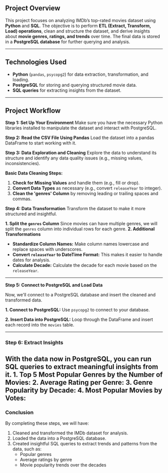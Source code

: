 ## **Project Overview**  
This project focuses on analyzing IMDb’s top-rated movies dataset using **Python** and **SQL**. The objective is to perform **ETL (Extract, Transform, Load) operations**, clean and structure the dataset, and derive insights about **movie genres, ratings, and trends** over time. The final data is stored in a **PostgreSQL database** for further querying and analysis.

---

## **Technologies Used**  
- **Python** (`pandas`, `psycopg2`) for data extraction, transformation, and loading.
- **PostgreSQL** for storing and querying structured movie data.
- **SQL queries** for extracting insights from the dataset.

---

## **Project Workflow**  

**Step 1: Set Up Your Environment**
Make sure you have the necessary Python libraries installed to manipulate the dataset and interact with PostgreSQL.

**Step 2: Read the CSV File Using Pandas**
Load the dataset into a pandas DataFrame to start working with it.

**Step 3: Data Exploration and Cleaning**
Explore the data to understand its structure and identify any data quality issues (e.g., missing values, inconsistencies).

**Basic Data Cleaning Steps:**
1. **Check for Missing Values** and handle them (e.g., fill or drop).
2. **Convert Data Types** as necessary (e.g., convert `releaseYear` to integer).
3. **Clean the 'genres' Column** by removing leading or trailing spaces and commas.

**Step 4: Data Transformation**
Transform the dataset to make it more structured and insightful.

**1. Split the `genres` Column**
Since movies can have multiple genres, we will split the `genres` column into individual rows for each genre.
**2. Additional Transformations**

- **Standardize Column Names:** Make column names lowercase and replace spaces with underscores.
- **Convert `releaseYear` to DateTime Format:** This makes it easier to handle dates for analysis.
- **Calculate Decade:** Calculate the decade for each movie based on the `releaseYear`.


---
**Step 5: Connect to PostgreSQL and Load Data**

Now, we'll connect to a PostgreSQL database and insert the cleaned and transformed data.
  
**1. Connect to PostgreSQL:**
Use `psycopg2` to connect to your database.

**2. Insert Data into PostgreSQL:**
Loop through the DataFrame and insert each record into the `movies` table.

---

### **Step 6: Extract Insights**

With the data now in PostgreSQL, you can run SQL queries to extract meaningful insights from it.
**1. Top 5 Most Popular Genres by the Number of Movies:**
**2. Average Rating per Genre:**
**3. Genre Popularity by Decade:**
**4. Most Popular Movies by Votes:**
---

### **Conclusion**

By completing these steps, we will have:

1. Cleaned and transformed the IMDb dataset for analysis.
2. Loaded the data into a PostgreSQL database.
3. Created insightful SQL queries to extract trends and patterns from the data, such as:
    - Popular genres
    - Average ratings by genre
    - Movie popularity trends over the decades


